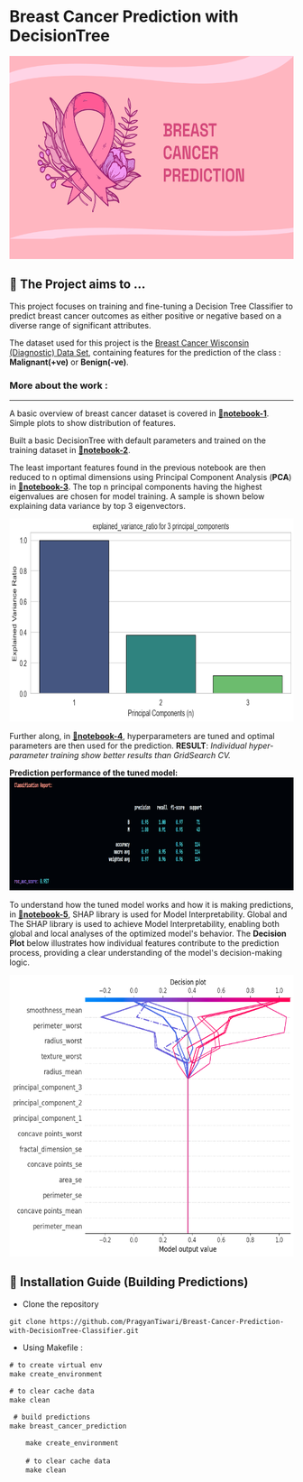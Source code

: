 # Breast Cancer Prediction with DecisionTree
<img src=".readme-utils\cancer prediction.png" width="750" height="360">

## 🔮 The Project aims to ...

This project focuses on training and fine-tuning a Decision Tree Classifier to predict breast cancer outcomes as either positive or negative based on a diverse range of significant attributes.

 The dataset used for this project is the [Breast Cancer Wisconsin (Diagnostic) Data Set](https://archive.ics.uci.edu/dataset/17/breast+cancer+wisconsin+diagnostic), containing features for the prediction of the class : **Malignant(+ve)** or **Benign(-ve)**.


### **More about the work :**
---

A basic overview of breast cancer dataset is covered in [📒**notebook-1**](https://github.com/PragyanTiwari/Breast-Cancer-Prediction-with-DecisionTree-Classifier/blob/master/notebooks/01-data-overview-breast-cancer-classification.ipynb). Simple plots to show distribution of features. 

Built a basic DecisionTree with default parameters and trained on the training dataset in [📒**notebook-2**](https://github.com/PragyanTiwari/Breast-Cancer-Prediction-with-DecisionTree-Classifier/blob/master/notebooks/02-decision-tree-model-training.ipynb). 

The least important features found in the previous notebook are then reduced to n optimal dimensions using Principal Component Analysis (**PCA**) in [📒**notebook-3**](https://github.com/PragyanTiwari/Breast-Cancer-Prediction-with-DecisionTree-Classifier/blob/master/notebooks/03-pca-feature-engineering.ipynb). The top n principal components having the highest eigenvalues are chosen for model training. A sample is shown below explaining data variance by top 3 eigenvectors. 

<img src="figures\principal_components.png" width="750" height="360" />

 Further along, in [📒**notebook-4**](https://github.com/PragyanTiwari/Breast-Cancer-Prediction-with-DecisionTree-Classifier/blob/master/notebooks/04-hyperparameter-tuning.ipynb), hyperparameters are tuned and optimal parameters are then used for the prediction. **RESULT**: *Individual hyper-parameter training show better results than GridSearch CV.* 

**Prediction performance of the tuned model:**
<img src=".readme-utils\report cli.png" width="1000" height="200" alt="Model Performance">

To understand how the tuned model works and how it is making predictions, in [📒**notebook-5**](https://github.com/PragyanTiwari/Breast-Cancer-Prediction-with-DecisionTree-Classifier/blob/master/notebooks/05-tree-model-explainability_SHAP.ipynb), SHAP library is used for Model Interpretability. Global and 
The SHAP library is used to achieve Model Interpretability, enabling both global and local analyses of the optimized model's behavior. The **Decision Plot** below illustrates how individual features contribute to the prediction process, providing a clear understanding of the model's decision-making logic.

<img src="figures\shap_decision_plot.png" width="700" height="500" />


## 📝 Installation Guide (Building Predictions)

- Clone the repository
```shell
git clone https://github.com/PragyanTiwari/Breast-Cancer-Prediction-with-DecisionTree-Classifier.git
```

- Using Makefile :

```shell
# to create virtual env
make create_environment
```

```shell
# to clear cache data
make clean
```
```shell
 # build predictions
make breast_cancer_prediction
```
        
        make create_environment
        
        # to clear cache data
        make clean

       
